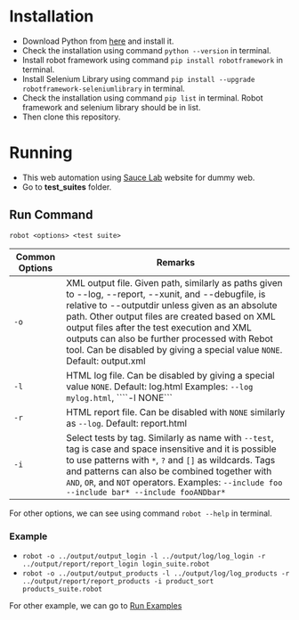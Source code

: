 # Installation

- Download Python from [here](https://www.python.org/downloads/) and install it.
- Check the installation using command ```python --version``` in terminal.
- Install robot framework using command ```pip install robotframework``` in terminal.
- Install Selenium Library using command ```pip install --upgrade robotframework-seleniumlibrary``` in terminal.
- Check the installation using command ```pip list``` in terminal. Robot framework and selenium library should be in list.
- Then clone this repository.


# Running

- This web automation using [Sauce Lab](https://www.saucedemo.com/) website for dummy web.
- Go to <strong>test_suites</strong> folder.

## Run Command

```robot <options> <test suite>```

| Common Options | Remarks |
|---------|---------|
|```-o```| XML output file. Given path, similarly as paths given to --log, --report, --xunit, and --debugfile, is relative to --outputdir unless given as an absolute path. Other output files are created based on XML output files after the test execution and XML outputs can also be further processed with Rebot tool. Can be disabled by giving a special value ```NONE```. Default: output.xml|
|```-l```|HTML log file. Can be disabled by giving a special value ```NONE```. Default: log.html Examples: ```--log mylog.html```, ````-l NONE``` |
|```-r```|HTML report file. Can be disabled with ```NONE``` similarly as ```--log```. Default: report.html|
|```-i```|Select tests by tag. Similarly as name with ```--test```,  tag is case and space insensitive and it is possible to use patterns with ```*```, ```?``` and ```[]``` as wildcards. Tags and patterns can also be combined together with ```AND```, ```OR```, and ```NOT``` operators. Examples: ```--include foo --include bar* --include fooANDbar*```|

For other options, we can see using command ```robot --help``` in terminal.

### Example
- ```robot -o ../output/output_login -l ../output/log/log_login -r ../output/report/report_login login_suite.robot```
- ```robot -o ../output/output_products -l ../output/log/log_products -r ../output/report/report_products -i product_sort products_suite.robot```

For other example, we can go to [Run Examples](https://dev.to/juperala/how-to-run-robot-framework-test-from-command-line-5aa)